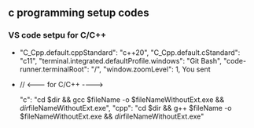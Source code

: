 ## c programming setup codes

### VS code setpu for C/C++

- "C_Cpp.default.cppStandard": "c++20",
  "C_Cpp.default.cStandard": "c11",
  "terminal.integrated.defaultProfile.windows": "Git Bash",
  "code-runner.terminalRoot": "/",
  "window.zoomLevel": 1,
  You sent

- // <--- for C/C++ ---->

  "c": "cd $dir && gcc $fileName -o $fileNameWithoutExt.exe && $dir$fileNameWithoutExt.exe",
  "cpp": "cd $dir && g++ $fileName -o $fileNameWithoutExt.exe && $dir$fileNameWithoutExt.exe"
